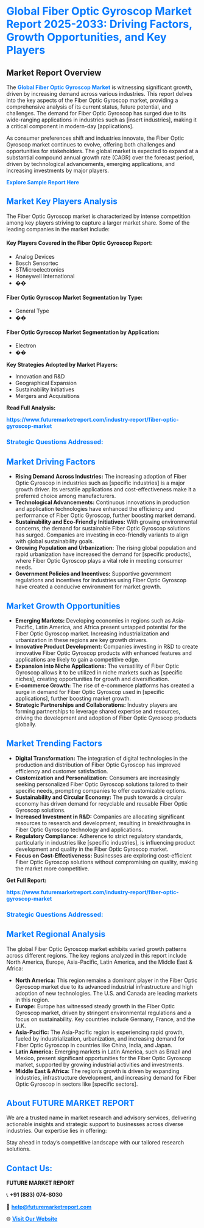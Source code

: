 <h1 style="color: #007BFF;">Global Fiber Optic Gyroscop Market Report 2025-2033: Driving Factors, Growth Opportunities, and Key Players</h1>

<section id="overview">
<h2>Market Report Overview</h2>
<p>The <a href="https://www.futuremarketreport.com/industry-report/fiber-optic-gyroscop-market" style="color: #007BFF; text-decoration: none;"><strong>Global Fiber Optic Gyroscop Market</strong></a> is witnessing significant growth, driven by increasing demand across various industries. This report delves into the key aspects of the Fiber Optic Gyroscop market, providing a comprehensive analysis of its current status, future potential, and challenges. The demand for Fiber Optic Gyroscop has surged due to its wide-ranging applications in industries such as [insert industries], making it a critical component in modern-day [applications].</p>
<p>As consumer preferences shift and industries innovate, the Fiber Optic Gyroscop market continues to evolve, offering both challenges and opportunities for stakeholders. The global market is expected to expand at a substantial compound annual growth rate (CAGR) over the forecast period, driven by technological advancements, emerging applications, and increasing investments by major players.</p>
</section>

<section id="overview">
<p><a href="https://www.futuremarketreport.com/request-sample/reportId=114061" style="color: #007BFF; text-decoration: none;"><strong>Explore Sample Report Here</strong></a></p>
</section>

<section id="key-players">
<h2 style="color: #007BFF;">Market Key Players Analysis</h2>
<p>The Fiber Optic Gyroscop market is characterized by intense competition among key players striving to capture a larger market share. Some of the leading companies in the market include:</p>
<h4>Key Players Covered in the Fiber Optic Gyroscop Report:</h4>
<ul><li>Analog Devices</li><li>Bosch Sensortec</li><li>STMicroelectronics</li><li>Honeywell International</li><li>��</li></ul>
<h4>Fiber Optic Gyroscop Market Segmentation by Type:</h4>
<ul><li>General Type</li><li>��</li></ul>

<h4>Fiber Optic Gyroscop Market Segmentation by Application:</h4>
<ul><li>Electron</li><li>��</li></ul>
<p><strong>Key Strategies Adopted by Market Players:</strong></p>
<ul>
<li>Innovation and R&D</li>
<li>Geographical Expansion</li>
<li>Sustainability Initiatives</li>
<li>Mergers and Acquisitions</li>
</ul>
</section>

<section>
<p><strong>Read Full Analysis: </strong></p><a href="https://www.futuremarketreport.com/industry-report/fiber-optic-gyroscop-market" style="color: #007BFF; text-decoration: none;"><strong>https://www.futuremarketreport.com/industry-report/fiber-optic-gyroscop-market</strong></a>
<h3 style="color: #007BFF;">Strategic Questions Addressed:</h3>
</section>

<section id="driving-factors">
<h2 style="color: #007BFF;">Market Driving Factors</h2>
<ul>
<li><strong>Rising Demand Across Industries:</strong> The increasing adoption of Fiber Optic Gyroscop in industries such as [specific industries] is a major growth driver. Its versatile applications and cost-effectiveness make it a preferred choice among manufacturers.</li>
<li><strong>Technological Advancements:</strong> Continuous innovations in production and application technologies have enhanced the efficiency and performance of Fiber Optic Gyroscop, further boosting market demand.</li>
<li><strong>Sustainability and Eco-Friendly Initiatives:</strong> With growing environmental concerns, the demand for sustainable Fiber Optic Gyroscop solutions has surged. Companies are investing in eco-friendly variants to align with global sustainability goals.</li>
<li><strong>Growing Population and Urbanization:</strong> The rising global population and rapid urbanization have increased the demand for [specific products], where Fiber Optic Gyroscop plays a vital role in meeting consumer needs.</li>
<li><strong>Government Policies and Incentives:</strong> Supportive government regulations and incentives for industries using Fiber Optic Gyroscop have created a conducive environment for market growth.</li>
</ul>
</section>

<section id="growth-opportunities">
<h2 style="color: #007BFF;">Market Growth Opportunities</h2>
<ul>
<li><strong>Emerging Markets:</strong> Developing economies in regions such as Asia-Pacific, Latin America, and Africa present untapped potential for the Fiber Optic Gyroscop market. Increasing industrialization and urbanization in these regions are key growth drivers.</li>
<li><strong>Innovative Product Development:</strong> Companies investing in R&D to create innovative Fiber Optic Gyroscop products with enhanced features and applications are likely to gain a competitive edge.</li>
<li><strong>Expansion into Niche Applications:</strong> The versatility of Fiber Optic Gyroscop allows it to be utilized in niche markets such as [specific niches], creating opportunities for growth and diversification.</li>
<li><strong>E-commerce Growth:</strong> The rise of e-commerce platforms has created a surge in demand for Fiber Optic Gyroscop used in [specific applications], further boosting market growth.</li>
<li><strong>Strategic Partnerships and Collaborations:</strong> Industry players are forming partnerships to leverage shared expertise and resources, driving the development and adoption of Fiber Optic Gyroscop products globally.</li>
</ul>
</section>

<section id="trending-factors">
<h2 style="color: #007BFF;">Market Trending Factors</h2>
<ul>
<li><strong>Digital Transformation:</strong> The integration of digital technologies in the production and distribution of Fiber Optic Gyroscop has improved efficiency and customer satisfaction.</li>
<li><strong>Customization and Personalization:</strong> Consumers are increasingly seeking personalized Fiber Optic Gyroscop solutions tailored to their specific needs, prompting companies to offer customizable options.</li>
<li><strong>Sustainability and Circular Economy:</strong> The push towards a circular economy has driven demand for recyclable and reusable Fiber Optic Gyroscop solutions.</li>
<li><strong>Increased Investment in R&D:</strong> Companies are allocating significant resources to research and development, resulting in breakthroughs in Fiber Optic Gyroscop technology and applications.</li>
<li><strong>Regulatory Compliance:</strong> Adherence to strict regulatory standards, particularly in industries like [specific industries], is influencing product development and quality in the Fiber Optic Gyroscop market.</li>
<li><strong>Focus on Cost-Effectiveness:</strong> Businesses are exploring cost-efficient Fiber Optic Gyroscop solutions without compromising on quality, making the market more competitive.</li>
</ul>
</section>

<section>
<p><strong>Get Full Report: </strong></p><a href="https://www.futuremarketreport.com/industry-report/fiber-optic-gyroscop-market" style="color: #007BFF; text-decoration: none;"><strong>https://www.futuremarketreport.com/industry-report/fiber-optic-gyroscop-market</strong></a>
<h3 style="color: #007BFF;">Strategic Questions Addressed:</h3>
</section>


<section id="regional-analysis">
<h2 style="color: #007BFF;">Market Regional Analysis</h2>
<p>The global Fiber Optic Gyroscop market exhibits varied growth patterns across different regions. The key regions analyzed in this report include North America, Europe, Asia-Pacific, Latin America, and the Middle East & Africa:</p>
<ul>
<li><strong>North America:</strong> This region remains a dominant player in the Fiber Optic Gyroscop market due to its advanced industrial infrastructure and high adoption of new technologies. The U.S. and Canada are leading markets in this region.</li>
<li><strong>Europe:</strong> Europe has witnessed steady growth in the Fiber Optic Gyroscop market, driven by stringent environmental regulations and a focus on sustainability. Key countries include Germany, France, and the U.K.</li>
<li><strong>Asia-Pacific:</strong> The Asia-Pacific region is experiencing rapid growth, fueled by industrialization, urbanization, and increasing demand for Fiber Optic Gyroscop in countries like China, India, and Japan.</li>
<li><strong>Latin America:</strong> Emerging markets in Latin America, such as Brazil and Mexico, present significant opportunities for the Fiber Optic Gyroscop market, supported by growing industrial activities and investments.</li>
<li><strong>Middle East & Africa:</strong> The region’s growth is driven by expanding industries, infrastructure development, and increasing demand for Fiber Optic Gyroscop in sectors like [specific sectors].</li>
</ul>
</section>

<footer>
<h2 style="color: #007BFF;">About FUTURE MARKET REPORT</h2>
<p>We are a trusted name in market research and advisory services, delivering actionable insights and strategic support to businesses across diverse industries. Our expertise lies in offering:</p>

<p>Stay ahead in today’s competitive landscape with our tailored research solutions.</p>

<h2 style="color: #007BFF;">Contact Us:</h2>
<p><strong>FUTURE MARKET REPORT</strong></p>
<p>📞 <strong>+91 (883) 074-8030</strong></p>
<p>📧 <strong><a href="mailto:help@futuremarketreport.com" style="color: #007BFF;">help@futuremarketreport.com</a></strong></p>
<p>🌐 <strong><a href="https://www.futuremarketreport.com/" style="color: #007BFF;">Visit Our Website</a></strong></p>
</footer>